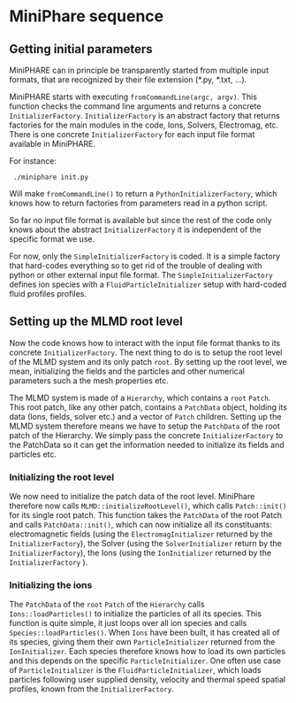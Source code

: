 # MiniPhare sequence
## Getting initial parameters
MiniPHARE can in principle be transparently started from multiple input formats, that are recognized by their file extension (*.py, *.txt, ...). 

MiniPHARE starts with executing ```fromCommandLine(argc, argv)```. This function checks the command line arguments and returns a concrete ```InitializerFactory```.  ```InitializerFactory``` is an abstract factory that returns factories for the main modules in the code, Ions, Solvers, Electromag, etc. There is one concrete ```InitializerFactory``` for each input file format available in MiniPHARE. 

For instance:
```
 ./miniphare init.py
 ```
 
Will make ```fromCommandLine()``` to return a ```PythonInitializerFactory```, which knows how to return factories from parameters read in a python script.

So far no input file format is available but since the rest of the code only knows about the abstract ```InitializerFactory``` it is independent of the specific format we use.

For now, only the ```SimpleInitializerFactory``` is coded. It is a simple factory that hard-codes everything so to get rid of the trouble of dealing with python or other external input file format. The ```SimpleInitializerFactory``` defines ion species with a ```FluidParticleInitializer``` setup with hard-coded fluid profiles profiles.


## Setting up the MLMD root level

Now the code knows how to interact with the input file format thanks to its concrete ```InitializerFactory```. The next thing to do is to setup the root level of the MLMD system and its only patch ```root```. By setting up the root level, we mean, initializing the fields and the particles and other numerical parameters such a the mesh properties etc.

The MLMD system is made of a ```Hierarchy```, which contains a ```root``` ```Patch```. This root patch, like any other patch, contains a ```PatchData``` object, holding its data (Ions, fields, solver etc.) and a vector of ```Patch``` children.  Setting up the MLMD system therefore means we have to setup the ```PatchData``` of the root patch of the Hierarchy.  We simply pass the concrete ```InitializerFactory``` to the PatchData so it can get the information needed to initialize its fields and particles etc.


### Initializing the root level
We now need to initialize the patch data of the root level. MiniPhare therefore now calls ```MLMD::initializeRootLevel()```, which calls ```Patch::init()``` for its single root patch. This function takes the ```PatchData``` of the root Patch and calls ```PatchData::init()```, which can now initialize all its constituants: electromagnetic fields (using the ```ElectromagInitializer``` returned by the ```InitializerFactory```),  the Solver (using the ```SolverInitializer``` return by the ```InitializerFactory```), the Ions (using the ```IonInitializer``` returned by the ```InitializerFactory``` ).


### Initializing the ions
The ```PatchData``` of the ```root``` ```Patch``` of the ```Hierarchy``` calls ```Ions::loadParticles()``` to initialize the particles of all its species. This function is quite simple, it just loops over all ion species and calls ```Species::loadParticles()```.  When ```Ions``` have been built, it has created all of its species, giving them their own ```ParticleInitializer``` returned from the ```IonInitializer```.  Each species therefore knows how to load its own particles and this depends on the specific ```ParticleInitializer```.  One often use case of ```ParticleInitializer``` is the ```FluidParticleInitializer```,  which loads particles following user supplied density, velocity and thermal speed spatial profiles, known from the ```InitializerFactory```.
